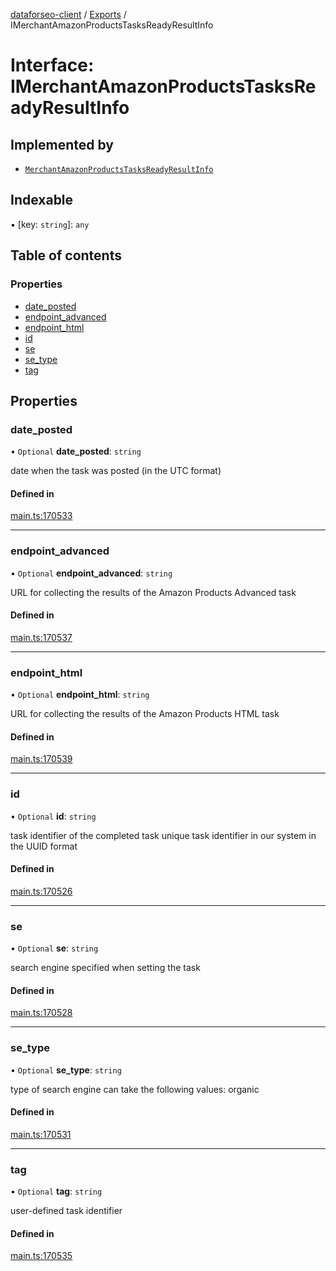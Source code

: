[dataforseo-client](../README.md) / [Exports](../modules.md) / IMerchantAmazonProductsTasksReadyResultInfo

# Interface: IMerchantAmazonProductsTasksReadyResultInfo

## Implemented by

- [`MerchantAmazonProductsTasksReadyResultInfo`](../classes/MerchantAmazonProductsTasksReadyResultInfo.md)

## Indexable

▪ [key: `string`]: `any`

## Table of contents

### Properties

- [date\_posted](IMerchantAmazonProductsTasksReadyResultInfo.md#date_posted)
- [endpoint\_advanced](IMerchantAmazonProductsTasksReadyResultInfo.md#endpoint_advanced)
- [endpoint\_html](IMerchantAmazonProductsTasksReadyResultInfo.md#endpoint_html)
- [id](IMerchantAmazonProductsTasksReadyResultInfo.md#id)
- [se](IMerchantAmazonProductsTasksReadyResultInfo.md#se)
- [se\_type](IMerchantAmazonProductsTasksReadyResultInfo.md#se_type)
- [tag](IMerchantAmazonProductsTasksReadyResultInfo.md#tag)

## Properties

### date\_posted

• `Optional` **date\_posted**: `string`

date when the task was posted (in the UTC format)

#### Defined in

[main.ts:170533](https://github.com/dataforseo/TypeScriptClient/blob/7ca1aa4/main.ts#L170533)

___

### endpoint\_advanced

• `Optional` **endpoint\_advanced**: `string`

URL for collecting the results of the Amazon Products Advanced task

#### Defined in

[main.ts:170537](https://github.com/dataforseo/TypeScriptClient/blob/7ca1aa4/main.ts#L170537)

___

### endpoint\_html

• `Optional` **endpoint\_html**: `string`

URL for collecting the results of the Amazon Products HTML task

#### Defined in

[main.ts:170539](https://github.com/dataforseo/TypeScriptClient/blob/7ca1aa4/main.ts#L170539)

___

### id

• `Optional` **id**: `string`

task identifier of the completed task
unique task identifier in our system in the UUID format

#### Defined in

[main.ts:170526](https://github.com/dataforseo/TypeScriptClient/blob/7ca1aa4/main.ts#L170526)

___

### se

• `Optional` **se**: `string`

search engine specified when setting the task

#### Defined in

[main.ts:170528](https://github.com/dataforseo/TypeScriptClient/blob/7ca1aa4/main.ts#L170528)

___

### se\_type

• `Optional` **se\_type**: `string`

type of search engine
can take the following values: organic

#### Defined in

[main.ts:170531](https://github.com/dataforseo/TypeScriptClient/blob/7ca1aa4/main.ts#L170531)

___

### tag

• `Optional` **tag**: `string`

user-defined task identifier

#### Defined in

[main.ts:170535](https://github.com/dataforseo/TypeScriptClient/blob/7ca1aa4/main.ts#L170535)

